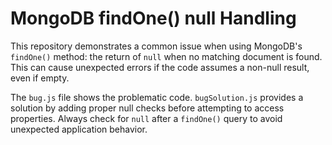 # MongoDB findOne() null Handling

This repository demonstrates a common issue when using MongoDB's `findOne()` method: the return of `null` when no matching document is found.  This can cause unexpected errors if the code assumes a non-null result, even if empty.

The `bug.js` file shows the problematic code. `bugSolution.js` provides a solution by adding proper null checks before attempting to access properties.  Always check for `null` after a `findOne()` query to avoid unexpected application behavior.